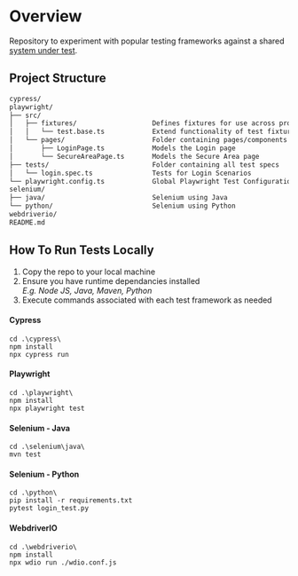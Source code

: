 # Overview
Repository to experiment with popular testing frameworks against a shared [system under test](https://the-internet.herokuapp.com).

## Project Structure
```md
cypress/                        
playwright/
├── src/ 
│   ├── fixtures/                   Defines fixtures for use across project
│   │   └── test.base.ts            Extend functionality of test fixture to instantiate page objects
│   └── pages/                      Folder containing pages/components object models to abstract detail
│       ├── LoginPage.ts            Models the Login page
│       └── SecureAreaPage.ts       Models the Secure Area page
├── tests/                          Folder containing all test specs
│   └── login.spec.ts               Tests for Login Scenarios
└── playwright.config.ts            Global Playwright Test Configuration
selenium/                       
├── java/                           Selenium using Java
└── python/                         Selenium using Python
webdriverio/
README.md
```

## How To Run Tests Locally

1. Copy the repo to your local machine
1. Ensure you have runtime dependancies installed \
   *E.g. Node JS, Java, Maven, Python*
1. Execute commands associated with each test framework as needed

#### Cypress
```
cd .\cypress\
npm install
npx cypress run
```
#### Playwright
```
cd .\playwright\
npm install
npx playwright test
```
#### Selenium - Java
```
cd .\selenium\java\
mvn test
```
#### Selenium - Python
```
cd .\python\
pip install -r requirements.txt
pytest login_test.py
```
#### WebdriverIO
```
cd .\webdriverio\
npm install
npx wdio run ./wdio.conf.js
```